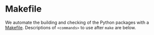 # Makefile

We automate the building and checking of the Python packages with a [Makefile](https://www.gnu.org/software/make/manual/html_node/index.html).
Descriptions of `<commands>` to use after `make` are below.
